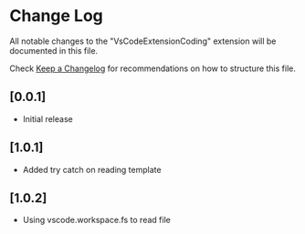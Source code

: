 # Change Log

All notable changes to the "VsCodeExtensionCoding" extension will be documented in this file.

Check [Keep a Changelog](http://keepachangelog.com/) for recommendations on how to structure this file.

## [0.0.1]

- Initial release

## [1.0.1]

- Added try catch on reading template

## [1.0.2]

- Using vscode.workspace.fs to read file